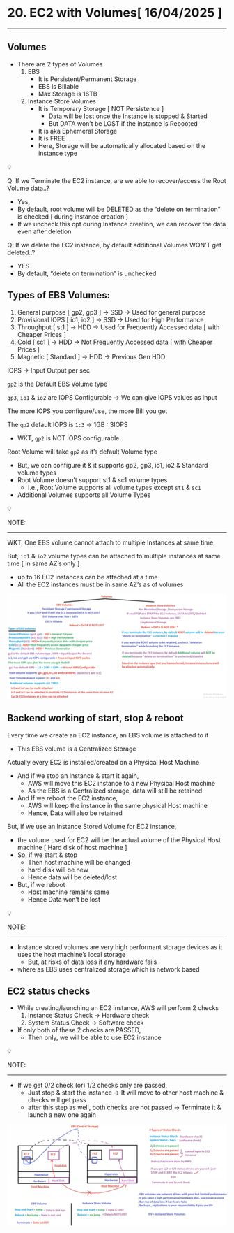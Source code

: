 # 20. EC2 with Volumes[ 16/04/2025 ]

---

## Volumes

- There are 2 types of Volumes
    1. EBS
        - It is Persistent/Permanent Storage
        - EBS is Billable
        - Max Storage is 16TB
    2. Instance Store Volumes
        - It is Temporary Storage [ NOT Persistence ]
            - Data will be lost once the Instance is stopped & Started
            - But DATA won’t be LOST if the instance is Rebooted
        - It is aka Ephemeral Storage
        - It is FREE
        - Here, Storage will be automatically allocated based on the instance type

<aside>
💡

Q: If we Terminate the EC2 instance, are we able to recover/access the Root Volume data..?

- Yes,
- By default, root volume will be DELETED as the “delete on termination” is checked [ during instance creation ]
- If we uncheck this opt during Instance creation, we can recover the data even after deletion

Q: If we delete the EC2 instance, by default additional Volumes WON’T get deleted..?

- YES
- By default, “delete on termination” is unchecked
</aside>

## Types of EBS Volumes:

1. General purpose [ gp2, gp3 ] → SSD → Used for general purpose
2. Provisional IOPS [ io1, io2 ] → SSD → Used for High Performance
3. Throughput [ st1 ] → HDD → Used for Frequently Accessed data [ with Cheaper Prices ]
4. Cold [ sc1 ] → HDD → Not Frequently Accessed data [ with Cheaper Prices ]
5. Magnetic [ Standard ] → HDD → Previous Gen HDD

IOPS → Input Output per sec

`gp2` is the Default EBS Volume type 

`gp3`, `io1` & `io2` are IOPS Configurable → We can give IOPS values as input

The more IOPS you configure/use, the more Bill you get

The `gp2` default IOPS is `1:3` → 1GB : 3IOPS

- WKT, `gp2` is NOT IOPS configurable

Root Volume will take `gp2` as it’s default Volume type

- But, we can configure it & it supports gp2, gp3, io1, io2 & Standard volume types
- Root Volume doesn’t support st1 & sc1 volume types
    - i.e., Root Volume supports all volume types except `st1` & `sc1`
- Additional Volumes supports all Volume Types

<aside>
💡

NOTE:

---

WKT, One EBS volume cannot attach to multiple Instances at same time

But, `io1` & `io2` volume types can be attached to multiple instances at same time [ in same AZ’s only ]

- up to 16 EC2 instances can be attached at a time
- All the EC2 instances must be in same AZ’s as of volumes
</aside>

![image.png](image.png)

## Backend working of start, stop & reboot

Every time we create an EC2 instance, an EBS volume is attached to it

- This EBS volume is a Centralized Storage

Actually every EC2 is installed/created on a Physical Host Machine

- And if we stop an Instance & start it again,
    - AWS will move this EC2 instance to a new Physical Host machine
    - As the EBS is a Centralized storage, data will still be retained
- And If we reboot the EC2 instance,
    - AWS will keep the instance in the same physical Host machine
    - Hence, Data will also be retained

 

But, if we use an Instance Stored Volume for EC2 instance,

- the volume used for EC2 will be the actual volume of the Physical Host machine [ Hard disk of host machine ]
- So, if we start & stop
    - Then host machine will be changed
    - hard disk will be new
    - Hence data will be deleted/lost
- But, if we reboot
    - Host machine remains same
    - Hence Data won’t be lost

<aside>
💡

NOTE:

---

- Instance stored volumes are very high performant storage devices as it uses the host machine’s local storage
    - But, at risks of data loss if any hardware fails
- where as EBS uses centralized storage which is network based
</aside>

## EC2 status checks

- While creating/launching an EC2 instance, AWS will perform 2 checks
    1. Instance Status Check → Hardware check
    2. System Status Check → Software check
- If only both of these 2 checks are PASSED,
    - Then only, we will be able to use EC2 instance

<aside>
💡

NOTE:

---

- If we get 0/2 check (or) 1/2 checks only are passed,
    - Just stop & start the instance → It will move to other host machine & checks will get pass
    - after this step as well, both checks are not passed → Terminate it & launch a new one again
</aside>

![image.png](image%201.png)